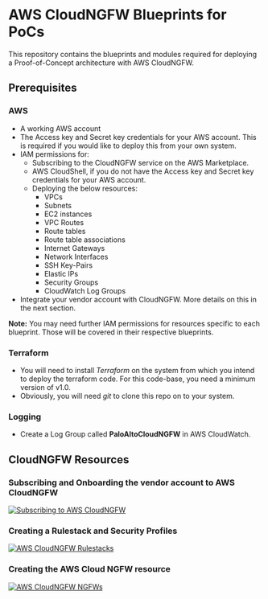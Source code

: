 # AWS CloudNGFW Blueprints for PoCs
This repository contains the blueprints and modules required for deploying a Proof-of-Concept architecture with AWS CloudNGFW.

## Prerequisites
### AWS
- A working AWS account
- The Access key and Secret key credentials for your AWS account. This is required if you would like to deploy this from your own system.
- IAM permissions for:
    - Subscribing to the CloudNGFW service on the AWS Marketplace.
    - AWS CloudShell, if you do not have the Access key and Secret key credentials for your AWS account.
    - Deploying the below resources:
        - VPCs
        - Subnets
        - EC2 instances
        - VPC Routes
        - Route tables
        - Route table associations
        - Internet Gateways
        - Network Interfaces
        - SSH Key-Pairs
        - Elastic IPs
        - Security Groups
        - CloudWatch Log Groups
- Integrate your vendor account with CloudNGFW. More details on this in the next section.

__Note:__ You may need further IAM permissions for resources specific to each blueprint. Those will be covered in their respective blueprints.

### Terraform
- You will need to install _Terraform_ on the system from which you intend to deploy the terraform code. For this code-base, you need a minimum version of v1.0.
- Obviously, you will need _git_ to clone this repo on to your system.

### Logging
- Create a Log Group called __PaloAltoCloudNGFW__ in AWS CloudWatch.

## CloudNGFW Resources

### Subscribing and Onboarding the vendor account to AWS CloudNGFW

[![Subscribing to AWS CloudNGFW](https://img.youtube.com/vi/qeyODhEBpj8/hqdefault.jpg)](https://www.youtube.com/watch?v=qeyODhEBpj8)

### Creating a Rulestack and Security Profiles

[![AWS CloudNGFW Rulestacks](https://img.youtube.com/vi/IKICc6N5CY4/hqdefault.jpg)](https://www.youtube.com/watch?v=IKICc6N5CY4)

### Creating the AWS Cloud NGFW resource

[![AWS CloudNGFW NGFWs](https://img.youtube.com/vi/oT5FvwkN3Nk/hqdefault.jpg)](https://www.youtube.com/watch?v=oT5FvwkN3Nk)